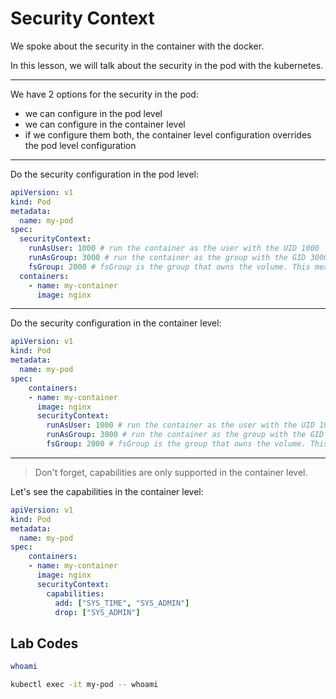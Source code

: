 # Security Context
We spoke about the security in the container with the docker.

In this lesson, we will talk about the security in the pod with the kubernetes.

---

We have 2 options for the security in the pod:
- we can configure in the pod level
- we can configure in the container level
- if we configure them both, the container level configuration overrides the pod level configuration

---

Do the security configuration in the pod level:

```yaml
apiVersion: v1
kind: Pod
metadata:
  name: my-pod
spec:
  securityContext:
    runAsUser: 1000 # run the container as the user with the UID 1000
    runAsGroup: 3000 # run the container as the group with the GID 3000
    fsGroup: 2000 # fsGroup is the group that owns the volume. This means the group with the GID 2000 owns the volume.
  containers:
    - name: my-container
      image: nginx
```

---

Do the security configuration in the container level:

```yaml
apiVersion: v1
kind: Pod
metadata:
  name: my-pod
spec:
    containers:
    - name: my-container
      image: nginx
      securityContext:
        runAsUser: 1000 # run the container as the user with the UID 1000
        runAsGroup: 3000 # run the container as the group with the GID 3000
        fsGroup: 2000 # fsGroup is the group that owns the volume. This means the group with the GID 2000 owns the volume.
```

---

> Don't forget, capabilities are only supported in the container level.

Let's see the capabilities in the container level:

```yaml
apiVersion: v1
kind: Pod
metadata:
  name: my-pod
spec:
    containers:
    - name: my-container
      image: nginx
      securityContext:
        capabilities:
          add: ["SYS_TIME", "SYS_ADMIN"]
          drop: ["SYS_ADMIN"]
```




## Lab Codes

```bash
whoami

kubectl exec -it my-pod -- whoami
```